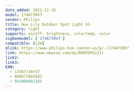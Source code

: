 ```yaml
---
date_added: 2021-11-16
model: 1746730V7
vendor: Philips
title: Hue Lily Outdoor Spot Light US
category: light
supports: on/off, brightness, colortemp, color
zigbeemodel: ['1746730V7']
compatible: [z2m]
mlink: https://www.philips-hue.com/en-us/p/-/1746730V7
link: https://www.amazon.com/dp/B08VDPG111/
link2: 
link3: 
EAN: 
  - 17467/30/V7
  - 046677803582
  - 915006001101
---
```



